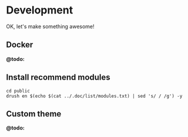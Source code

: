 # Development

OK, let's make something awesome! 

## Docker

**@todo:**

## Install recommend modules

```
cd public
drush en $(echo $(cat ../.doc/list/modules.txt) | sed 's/ / /g') -y
```


## Custom theme

**@todo:**



